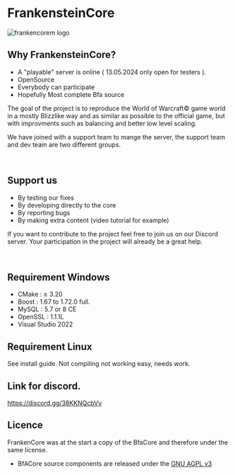 # FrankensteinCore 

![frankencorem logo](https://github.com/11011010/BFA-Frankenstein-Core/assets/69040574/18f377f8-f910-4486-8d6b-d6e0fd8b4631)


## Why FrankensteinCore?
* A "playable" server is online ( 13.05.2024 only open for testers ).
* OpenSource
* Everybody can participate
* Hopefully Most complete Bfa source

The goal of the project is to reproduce the World of Warcraft© game world in a mostly Blizzlike way and as similar as possible to the official game,
but with improvments such as balancing and better low level scaling.

We have joined with a support team to mange the server, the support team and dev team are two different groups.


<br>

## Support us

* By testing our fixes 
* By developing directly to the core
* By reporting bugs 
* By making extra content (video tutorial for example)

If you want to contribute to the project feel free to join us on our Discord server. Your participation in the project will already be a great help. 

<br>

## Requirement Windows 
* CMake : ≥ 3.20
* Boost : 1.67 to 1.72.0 full.
* MySQL : 5.7 or 8 CE
* OpenSSL : 1.1.1L
* Visual Studio 2022

## Requirement Linux
See install guide. Not compiling not working easy, needs work.
<br>

## Link for discord.

https://discord.gg/38KKNQcbVv

## Licence 
FrankenCore was at the start a copy of the BfaCore and therefore under the same license.
* BfACore source components are released under the [GNU AGPL v3](https://github.com/Boralus-Project/BfaCore-Reforged/blob/main/LICENSE)
<br>
<br>


